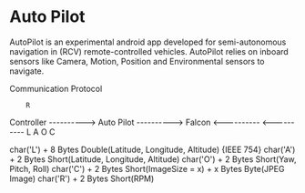# Auto Pilot

AutoPilot is an experimental android app developed for semi-autonomous navigation in (RCV) remote-controlled vehicles.
AutoPilot relies on inboard sensors like Camera, Motion, Position and Environmental sensors to navigate.

Communication Protocol

		R
Controller ---------->	Auto Pilot ---------->	Falcon
	   <----------		   <----------
		L
		A
		O
		C

char('L') + 8 Bytes Double(Latitude, Longitude, Altitude) {IEEE 754}
char('A') + 2 Bytes Short(Latitude, Longitude, Altitude)
char('O') + 2 Bytes Short(Yaw, Pitch, Roll)
char('C') + 2 Bytes Short(ImageSize = x) + x Bytes Byte(JPEG Image)
char('R') + 2 Bytes Short(RPM)


